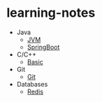 # learning-notes

- Java
  - [JVM](Java/JVM/JVM.md)
  - [SpringBoot](Java/SpringBoot/SpringBoot.md)
- C/C++
  - [Basic](Cpp/CppBasic.md)
- Git
  - [Git](Git/Git.md)
- Databases
  - [Redis](Redis/Redis.md)


